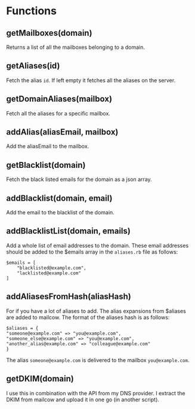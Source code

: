 # Functions

## getMailboxes(domain)
Returns a list of all the mailboxes belonging to a domain.

## getAliases(id)
Fetch the alias `id`. If left empty it fetches all the aliases on the server.

## getDomainAliases(mailbox)
Fetch all the aliases for a specific mailbox.

## addAlias(aliasEmail, mailbox)
Add the aliasEmail to the mailbox.

## getBlacklist(domain)
Fetch the black listed emails for the domain as a json array.

## addBlacklist(domain, email)
Add the email to the blacklist of the domain.

## addBlacklistList(domain, emails)
Add a whole list of email addresses to the domain. These email addresses should be added to the $emails array in the `aliases.rb` file as follows:

```
$emails = [
    "blacklisted@example.com",
    "lacklisted@example.com"
]
```


## addAliasesFromHash(aliasHash)
For if you have a lot of aliases to add.  The alias expansions from $aliases are added to mailcow. The format of the aliases hash is as follows:

```
$aliases = {
"someone@example.com" => "you@example.com",
"someone_else@example.com" => "you@example.com",
"another_alias@example.com" => "colleague@example.com"
}
```
The alias `someone@example.com` is delivered to the mailbox `you@example.com`.


## getDKIM(domain)
I use this in combination with the API from my DNS provider. I extract the DKIM from mailcow and upload it in one go (in another script).